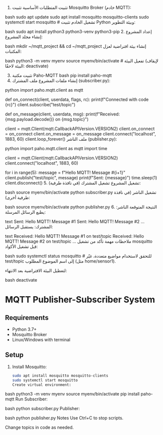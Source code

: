 1. تثبيت المتطلبات الأساسية
   تثبيت Mosquitto Broker (خادم MQTT):

bash
sudo apt update
sudo apt install mosquitto mosquitto-clients
sudo systemctl start mosquitto # تشغيل الخادم
تثبيت Python وبيئة التطوير:

bash
sudo apt install python3 python3-venv python3-pip 2. إعداد المشروع
إنشاء مجلد المشروع:

bash
mkdir ~/mqtt_project && cd ~/mqtt_project
إنشاء بيئة افتراضية لعزل المكتبات:

bash
python3 -m venv myenv
source myenv/bin/activate # تفعيل البيئة
(لإيقاف البيئة لاحقًا: deactivate)

3. تثبيت مكتبة Paho-MQTT
   bash
   pip install paho-mqtt
4. إنشاء ملفات المشروع
   ملف المشترك (subscriber.py):

python
import paho.mqtt.client as mqtt

def on_connect(client, userdata, flags, rc):
print(f"Connected with code {rc}")
client.subscribe("test/topic")

def on_message(client, userdata, msg):
print(f"Received: {msg.payload.decode()} on {msg.topic}")

client = mqtt.Client(mqtt.CallbackAPIVersion.VERSION2)
client.on_connect = on_connect
client.on_message = on_message
client.connect("localhost", 1883, 60)
client.loop_forever()
ملف الناشر (publisher.py):

python
import paho.mqtt.client as mqtt
import time

client = mqtt.Client(mqtt.CallbackAPIVersion.VERSION2)
client.connect("localhost", 1883, 60)

for i in range(5):
message = f"Hello MQTT! Message #{i+1}"
client.publish("test/topic", message)
print(f"Sent: {message}")
time.sleep(1)
client.disconnect() 5. تشغيل المشروع
تشغيل المشترك (في نافذة طرفية):

bash
source myenv/bin/activate
python subscriber.py
تشغيل الناشر (في نافذة طرفية أخرى):

bash
source myenv/bin/activate
python publisher.py 6. النتيجة المتوقعة
الناشر: يطبع الرسائل المرسلة:

text
Sent: Hello MQTT! Message #1
Sent: Hello MQTT! Message #2
...
المشترك: يستقبل الرسائل:

text
Received: Hello MQTT! Message #1 on test/topic
Received: Hello MQTT! Message #2 on test/topic
...
ملاحظات مهمة
تأكد من تشغيل mosquitto قبل تشغيل الأكواد:

bash
sudo systemctl status mosquitto # للتحقق
لاستخدام مواضيع متعددة، غيّر test/topic إلى اسم الموضوع المطلوب (مثل home/sensor1).

لتعطيل البيئة الافتراضية بعد الانتهاء:

bash
deactivate

# MQTT Publisher-Subscriber System

## Requirements

- Python 3.7+
- Mosquitto Broker
- Linux/Windows with terminal

## Setup

1. Install Mosquitto:
   ```bash
   sudo apt install mosquitto mosquitto-clients
   sudo systemctl start mosquitto
   Create virtual environment:
   ```

bash
python3 -m venv myenv
source myenv/bin/activate
pip install paho-mqtt
Run
Subscriber:

bash
python subscriber.py
Publisher:

bash
python publisher.py
Notes
Use Ctrl+C to stop scripts.

Change topics in code as needed.
